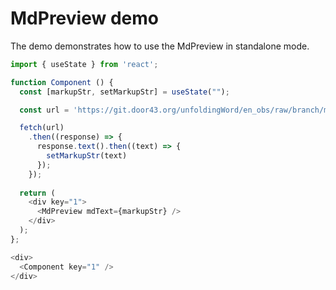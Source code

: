 # MdPreview demo

The demo demonstrates how to use the MdPreview in standalone mode.

```js
import { useState } from 'react';

function Component () {
  const [markupStr, setMarkupStr] = useState("");

  const url = 'https://git.door43.org/unfoldingWord/en_obs/raw/branch/master/content/01.md'

  fetch(url)
    .then((response) => {
      response.text().then((text) => {
        setMarkupStr(text)
      });
    });
  
  return (
    <div key="1">
      <MdPreview mdText={markupStr} />
    </div>
  );
};  

<div>
  <Component key="1" />
</div>

```
